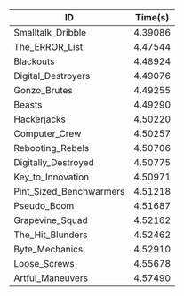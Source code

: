 |ID|Time(s)|
|-|-|
|Smalltalk_Dribble|4.39086|
|The_ERROR_List|4.47544|
|Blackouts|4.48924|
|Digital_Destroyers|4.49076|
|Gonzo_Brutes|4.49255|
|Beasts|4.49290|
|Hackerjacks|4.50220|
|Computer_Crew|4.50257|
|Rebooting_Rebels|4.50706|
|Digitally_Destroyed|4.50775|
|Key_to_Innovation|4.50971|
|Pint_Sized_Benchwarmers|4.51218|
|Pseudo_Boom|4.51687|
|Grapevine_Squad|4.52162|
|The_Hit_Blunders|4.52462|
|Byte_Mechanics|4.52910|
|Loose_Screws|4.55678|
|Artful_Maneuvers|4.57490|

